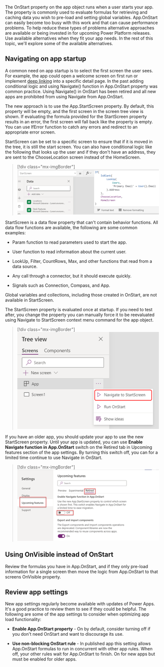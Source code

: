 The OnStart property on the app object runs when a user starts your app. The property is commonly used to evaluate formulas for retrieving and caching data you wish to pre-load and setting global variables. App.OnStart can easily become too busy with this work and that can cause performance problems. To help reduce these types of problems alternative approaches are available or being invested in for upcoming Power Platform releases. Use available alternatives when they fit your app needs. In the rest of this topic, we'll explore some of the available alternatives.

## Navigating on app startup

A common need on app startup is to select the first screen the user sees. For example, the app could open a welcome screen on first run or implement [deep linking](https://powerapps.microsoft.com/en-us/blog/powerapps-deep-linking//?azure-portal=true#) into a specific detail page. In the past adding conditional logic and using Navigate() function in App.OnStart property was common practice. Using Navigate() in OnStart has been retired and all new apps are prohibited from using Navigate from App.OnStart.

The new approach is to use the App.StartScreen property. By default, this property will be empty, and the first screen in the screen tree view is shown. If evaluating the formula provided for the StartScreen property results in an error, the first screen will fall back like the property is empty. You can use IfError function to catch any errors and redirect to an appropriate error screen.

StartScreen can be set to a specific screen to ensure that if it is moved in the tree, it is still the start screen. You can also have conditional logic like the following that looks up the user and if they don't have an address, they are sent to the ChooseLocation screen instead of the HomeScreen.

> [!div class="mx-imgBorder"]
> [![Screenshot of StartScreen property of the app.](../media/1-conditional-logic.png)](../media/1-conditional-logic.png#lightbox)

StartScreen is a data flow property that can't contain behavior functions. All data flow functions are available, the following are some common examples:

- Param function to read parameters used to start the app.

- User function to read information about the current user.

- LookUp, Filter, CountRows, Max, and other functions that read from a data source.

- Any call through a connector, but it should execute quickly.

- Signals such as Connection, Compass, and App.

Global variables and collections, including those created in OnStart, are not available in StartScreen.

The StartScreen property is evaluated once at startup. If you need to test after, you change the property you can manually force it to be reevaluated using Navigate to StartScreen context menu command for the app object.

> [!div class="mx-imgBorder"]
> [![Screenshot of a context menu available for the App object in Power Apps Studio.](../media/2-navigate-start-screen.png)](../media/2-navigate-start-screen.png#lightbox)

If you have an older app, you should update your app to use the new StartScreen property. Until your app is updated, you can use **Enable Navigate function in App.OnStart** switch on the Retired tab in Upcoming features section of the app settings. By turning this switch off, you can for a limited time continue to use Navigate in OnStart.

> [!div class="mx-imgBorder"]
> [![Screenshot of the app settings with the Upcoming features option selected, the Retired tab highlighted and Enable Navigate function toggled off.](../media/3-retired-features.png)](../media/3-retired-features.png#lightbox)

## Using OnVisible instead of OnStart

Review the formulas you have in App.OnStart, and if they only pre-load information for a single screen then move the logic from App.OnStart to that screens OnVisible property.

## Review app settings

New app settings regularly become available with updates of Power Apps. It's a good practice to review them to see if they could be helpful. The following are some of the app settings to consider when optimizing app load functionality:

- **Enable App.OnStart property** - On by default, consider turning off if you don't need OnStart and want to discourage its use.

- **Use non-blocking OnStart rule** - In published app this setting allows App.OnStart formulas to run in concurrent with other app rules. When off, your other rules wait for App.OnStart to finish. On for new apps but must be enabled for older apps.
